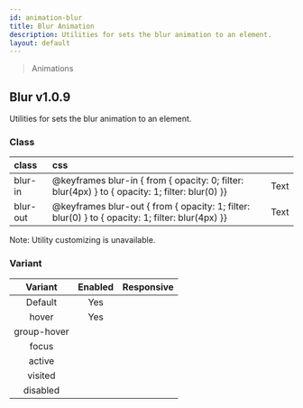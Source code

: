 ```yaml
---
id: animation-blur
title: Blur Animation
description: Utilities for sets the blur animation to an element.
layout: default
---
```


> Animations

## Blur <span class="ml-1 px-2 py-1 text-sm text-gray-600 bg-gray-300">v1.0.9</span>

Utilities for sets the blur animation to an element.

### Class

| <span class="px-3 py-1 text-white bg-charcoal-100 rounded-full">class</span> | <span class="px-3 py-1 text-white bg-charcoal-100 rounded-full">css</span> | |
|:--|:--|:-:|
| blur-in | @keyframes blur-in { from { opacity: 0; filter: blur(4px) } to { opacity: 1; filter: blur(0) }} | <y class="text-lg animation blur-in duration-4000 delay-2 infinite">Text</y> |
| blur-out | @keyframes blur-out { from { opacity: 1; filter: blur(0) } to { opacity: 1; filter: blur(4px) }} | <y class="text-lg animation blur-out duration-4000 delay-2 infinite">Text</y> |

<y class="mx-4 my-4 p-3 border-l-8 border-gray-600 text-sm text-gray-600 bg-gray-200">
  <span class="pr-1 font-semibold">
    Note:
  </span>
  Utility customizing is unavailable.
</y>

### Variant

| <span class="font-semibold underline">Variant</span> | <span class="font-semibold underline">Enabled</span> | <span class="font-semibold underline">Responsive</span> |
|:-:|:-:|:-:|
| Default | Yes | |
| hover| Yes | |
| group-hover | | |
| focus | | |
| active | | |
| visited | | |
| disabled | | |